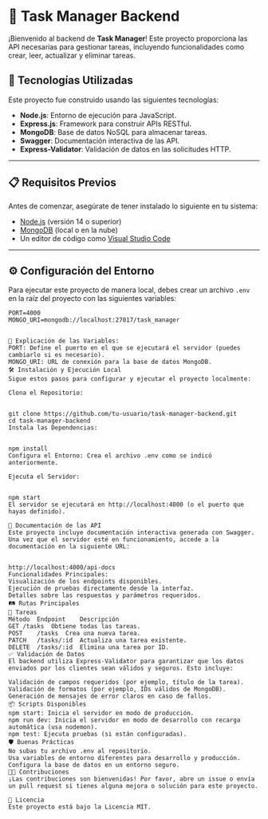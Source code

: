 # 🌟 Task Manager Backend

¡Bienvenido al backend de **Task Manager**! Este proyecto proporciona las API necesarias para gestionar tareas, incluyendo funcionalidades como crear, leer, actualizar y eliminar tareas.

## 🚀 Tecnologías Utilizadas

Este proyecto fue construido usando las siguientes tecnologías:

- **Node.js**: Entorno de ejecución para JavaScript.
- **Express.js**: Framework para construir APIs RESTful.
- **MongoDB**: Base de datos NoSQL para almacenar tareas.
- **Swagger**: Documentación interactiva de las API.
- **Express-Validator**: Validación de datos en las solicitudes HTTP.

---

## 📋 Requisitos Previos

Antes de comenzar, asegúrate de tener instalado lo siguiente en tu sistema:

- [Node.js](https://nodejs.org/) (versión 14 o superior)
- [MongoDB](https://www.mongodb.com/) (local o en la nube)
- Un editor de código como [Visual Studio Code](https://code.visualstudio.com/)

---

## ⚙️ Configuración del Entorno

Para ejecutar este proyecto de manera local, debes crear un archivo `.env` en la raíz del proyecto con las siguientes variables:

```env
PORT=4000
MONGO_URI=mongodb://localhost:27017/task_manager


📌 Explicación de las Variables:
PORT: Define el puerto en el que se ejecutará el servidor (puedes cambiarlo si es necesario).
MONGO_URI: URL de conexión para la base de datos MongoDB.
🛠️ Instalación y Ejecución Local
Sigue estos pasos para configurar y ejecutar el proyecto localmente:

Clona el Repositorio:


git clone https://github.com/tu-usuario/task-manager-backend.git
cd task-manager-backend
Instala las Dependencias:


npm install
Configura el Entorno: Crea el archivo .env como se indicó anteriormente.

Ejecuta el Servidor:


npm start
El servidor se ejecutará en http://localhost:4000 (o el puerto que hayas definido).

📜 Documentación de las API
Este proyecto incluye documentación interactiva generada con Swagger. Una vez que el servidor esté en funcionamiento, accede a la documentación en la siguiente URL:


http://localhost:4000/api-docs
Funcionalidades Principales:
Visualización de los endpoints disponibles.
Ejecución de pruebas directamente desde la interfaz.
Detalles sobre las respuestas y parámetros requeridos.
🛤️ Rutas Principales
📌 Tareas
Método	Endpoint	Descripción
GET	/tasks	Obtiene todas las tareas.
POST	/tasks	Crea una nueva tarea.
PATCH	/tasks/:id	Actualiza una tarea existente.
DELETE	/tasks/:id	Elimina una tarea por ID.
✅ Validación de Datos
El backend utiliza Express-Validator para garantizar que los datos enviados por los clientes sean válidos y seguros. Esto incluye:

Validación de campos requeridos (por ejemplo, título de la tarea).
Validación de formatos (por ejemplo, IDs válidos de MongoDB).
Generación de mensajes de error claros en caso de fallos.
📦 Scripts Disponibles
npm start: Inicia el servidor en modo de producción.
npm run dev: Inicia el servidor en modo de desarrollo con recarga automática (usa nodemon).
npm test: Ejecuta pruebas (si están configuradas).
🛡️ Buenas Prácticas
No subas tu archivo .env al repositorio.
Usa variables de entorno diferentes para desarrollo y producción.
Configura la base de datos en un entorno seguro.
👨‍💻 Contribuciones
¡Las contribuciones son bienvenidas! Por favor, abre un issue o envía un pull request si tienes alguna mejora o solución para este proyecto.

📝 Licencia
Este proyecto está bajo la Licencia MIT.
